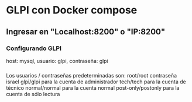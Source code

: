 # GLPI con Docker compose

## Ingresar en "Localhost:8200" o "IP:8200" 

### Configurando GLPI

host: mysql,
usuario: glpi,
contraseña: glpi
### 
Los usuarios / contraseñas predeterminadas son:
root/root contraseña israel
glpi/glpi para la cuenta de administrador
tech/tech para la cuenta de técnico
normal/normal para la cuenta normal
post-only/postonly para la cuenta de sólo lectura

